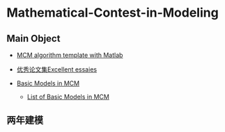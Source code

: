 # Mathematical-Contest-in-Modeling

## Main Object

- [MCM algorithm template with Matlab](/Code)

- [优秀论文集Excellent essaies](/Excellent-essaies.md)

- [Basic Models in MCM](/BasicModelsinMCM)
    - [List of Basic Models in MCM](ListOfBasicModels.md)

## 两年建模



